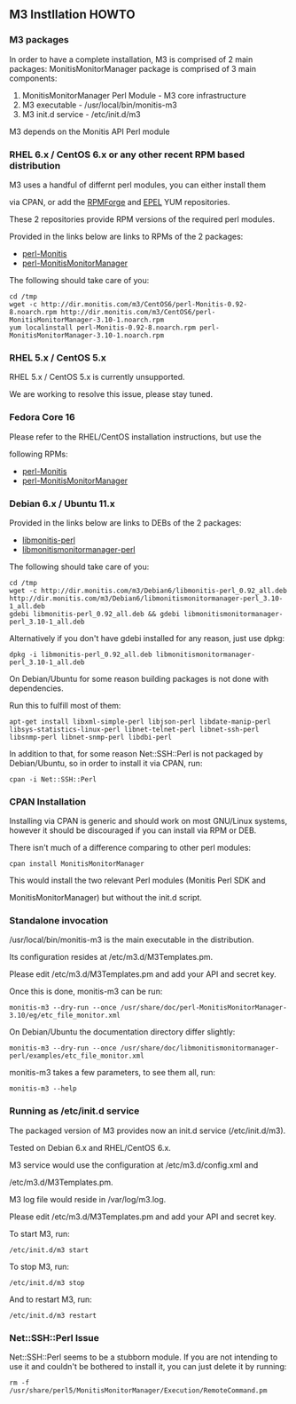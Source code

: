 ## M3 Instllation HOWTO

### M3 packages

In order to have a complete installation, M3 is comprised of 2 main packages:
MonitisMonitorManager package is comprised of 3 main components:
 1. MonitisMonitorManager Perl Module - M3 core infrastructure
 2. M3 executable - /usr/local/bin/monitis-m3
 3. M3 init.d service - /etc/init.d/m3

M3 depends on the Monitis API Perl module

### RHEL 6.x / CentOS 6.x or any other recent RPM based distribution

M3 uses a handful of differnt perl modules, you can either install them

via CPAN, or add the <a href="http://wiki.centos.org/AdditionalResources/Repositories/RPMForge">RPMForge</a> and <a href="http://fedoraproject.org/wiki/EPEL">EPEL</a> YUM repositories.

These 2 repositories provide RPM versions of the required perl modules.

Provided in the links below are links to RPMs of the 2 packages:
 * <a href="http://dir.monitis.com/m3/CentOS6/perl-Monitis-0.92-8.noarch.rpm">perl-Monitis</a>
 * <a href="http://dir.monitis.com/m3/CentOS6/perl-MonitisMonitorManager-3.10-1.noarch.rpm">perl-MonitisMonitorManager</a>

The following should take care of you:

	cd /tmp
	wget -c http://dir.monitis.com/m3/CentOS6/perl-Monitis-0.92-8.noarch.rpm http://dir.monitis.com/m3/CentOS6/perl-MonitisMonitorManager-3.10-1.noarch.rpm
	yum localinstall perl-Monitis-0.92-8.noarch.rpm perl-MonitisMonitorManager-3.10-1.noarch.rpm

### RHEL 5.x / CentOS 5.x

RHEL 5.x / CentOS 5.x is currently unsupported.

We are working to resolve this issue, please stay tuned.

### Fedora Core 16

Please refer to the RHEL/CentOS installation instructions, but use the

following RPMs:
 * <a href="http://dir.monitis.com/m3/FC16/perl-Monitis-0.92-8.noarch.rpm">perl-Monitis</a>
 * <a href="http://dir.monitis.com/m3/FC16/perl-MonitisMonitorManager-3.10-1.noarch.rpm">perl-MonitisMonitorManager</a>

### Debian 6.x / Ubuntu 11.x

Provided in the links below are links to DEBs of the 2 packages:
 * <a href="http://dir.monitis.com/m3/Debian6/libmonitis-perl_0.92_all.deb">libmonitis-perl</a>
 * <a href="http://dir.monitis.com/m3/Debian6/libmonitismonitormanager-perl_3.10-1_all.deb">libmonitismonitormanager-perl</a>

The following should take care of you:

	cd /tmp
	wget -c http://dir.monitis.com/m3/Debian6/libmonitis-perl_0.92_all.deb http://dir.monitis.com/m3/Debian6/libmonitismonitormanager-perl_3.10-1_all.deb
	gdebi libmonitis-perl_0.92_all.deb && gdebi libmonitismonitormanager-perl_3.10-1_all.deb

Alternatively if you don't have gdebi installed for any reason, just use dpkg:

	dpkg -i libmonitis-perl_0.92_all.deb libmonitismonitormanager-perl_3.10-1_all.deb

On Debian/Ubuntu for some reason building packages is not done with dependencies.

Run this to fulfill most of them:

	apt-get install libxml-simple-perl libjson-perl libdate-manip-perl libsys-statistics-linux-perl libnet-telnet-perl libnet-ssh-perl libsnmp-perl libnet-snmp-perl libdbi-perl

In addition to that, for some reason Net::SSH::Perl is not packaged by Debian/Ubuntu, so in order to install it via CPAN, run:

	cpan -i Net::SSH::Perl

### CPAN Installation

Installing via CPAN is generic and should work on most GNU/Linux systems, however it should be discouraged if you can install via RPM or DEB.

There isn't much of a difference comparing to other perl modules:

	cpan install MonitisMonitorManager

This would install the two relevant Perl modules (Monitis Perl SDK and

MonitisMonitorManager) but without the init.d script.


### Standalone invocation

/usr/local/bin/monitis-m3 is the main executable in the distribution.

Its configuration resides at /etc/m3.d/M3Templates.pm.

Please edit /etc/m3.d/M3Templates.pm and add your API and secret key.

Once this is done, monitis-m3 can be run:

	monitis-m3 --dry-run --once /usr/share/doc/perl-MonitisMonitorManager-3.10/eg/etc_file_monitor.xml

On Debian/Ubuntu the documentation directory differ slightly:

	monitis-m3 --dry-run --once /usr/share/doc/libmonitismonitormanager-perl/examples/etc_file_monitor.xml

monitis-m3 takes a few parameters, to see them all, run:

	monitis-m3 --help

### Running as /etc/init.d service

The packaged version of M3 provides now an init.d service (/etc/init.d/m3).

Tested on Debian 6.x and RHEL/CentOS 6.x.

M3 service would use the configuration at /etc/m3.d/config.xml and

/etc/m3.d/M3Templates.pm.

M3 log file would reside in /var/log/m3.log.

Please edit /etc/m3.d/M3Templates.pm and add your API and secret key.

To start M3, run:
 
	/etc/init.d/m3 start

To stop M3, run:

	/etc/init.d/m3 stop

And to restart M3, run:

	/etc/init.d/m3 restart

### Net::SSH::Perl Issue

Net::SSH::Perl seems to be a stubborn module. If you are not intending to use
it and couldn't be bothered to install it, you can just delete it by running:

	rm -f /usr/share/perl5/MonitisMonitorManager/Execution/RemoteCommand.pm 


